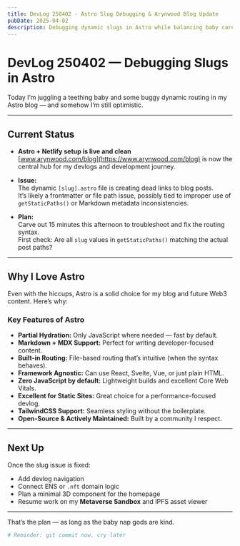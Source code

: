 ```yaml
---
title: DevLog 250402 - Astro Slug Debugging & Arynwood Blog Update
pubDate: 2025-04-02
description: Debugging dynamic slugs in Astro while balancing baby care. Key features of Astro noted.
---
```


# DevLog 250402 — Debugging Slugs in Astro

Today I’m juggling a teething baby and some buggy dynamic routing in my Astro blog — and somehow I’m still optimistic.

---

## Current Status

- **Astro + Netlify setup is live and clean**  
  [www.arynwood.com/blog](https://www.arynwood.com/blog) is now the central hub for my devlogs and development journey.

- **Issue:**  
  The dynamic `[slug].astro` file is creating dead links to blog posts.  
  It’s likely a frontmatter or file path issue, possibly tied to improper use of `getStaticPaths()` or Markdown metadata inconsistencies.

- **Plan:**  
  Carve out 15 minutes this afternoon to troubleshoot and fix the routing syntax.  
  First check: Are all `slug` values in `getStaticPaths()` matching the actual post paths?

---

## Why I Love Astro

Even with the hiccups, Astro is a solid choice for my blog and future Web3 content. Here’s why:

### **Key Features of Astro**
- **Partial Hydration:** Only JavaScript where needed — fast by default.
- **Markdown + MDX Support:** Perfect for writing developer-focused content.
- **Built-in Routing:** File-based routing that’s intuitive (when the syntax behaves).
- **Framework Agnostic:** Can use React, Svelte, Vue, or just plain HTML.
- **Zero JavaScript by default:** Lightweight builds and excellent Core Web Vitals.
- **Excellent for Static Sites:** Great choice for a performance-focused devlog.
- **TailwindCSS Support:** Seamless styling without the boilerplate.
- **Open-Source & Actively Maintained:** Built by a community I respect.

---

## Next Up

Once the slug issue is fixed:
- Add devlog navigation
- Connect ENS or `.nft` domain logic
- Plan a minimal 3D component for the homepage  
- Resume work on my **Metaverse Sandbox** and IPFS asset viewer

---

That’s the plan — as long as the baby nap gods are kind.

```bash
# Reminder: git commit now, cry later
```